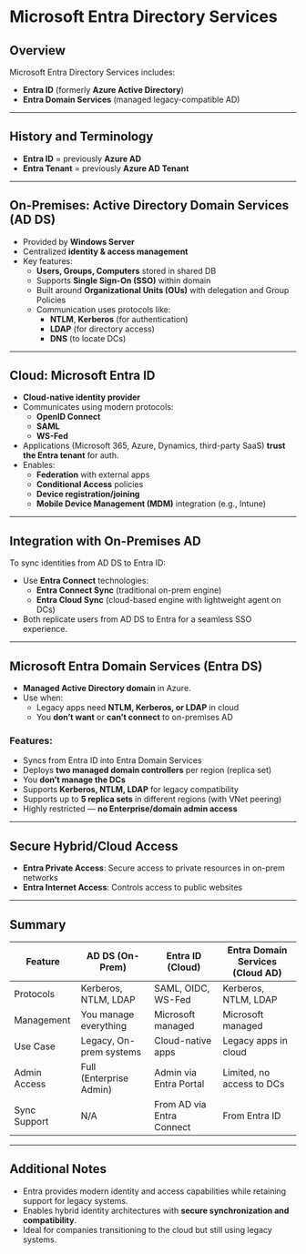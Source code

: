 # Microsoft Entra Directory Services

## Overview

Microsoft Entra Directory Services includes:
- **Entra ID** (formerly **Azure Active Directory**)
- **Entra Domain Services** (managed legacy-compatible AD)

---

## History and Terminology

- **Entra ID** = previously **Azure AD**
- **Entra Tenant** = previously **Azure AD Tenant**

---

## On-Premises: Active Directory Domain Services (AD DS)

- Provided by **Windows Server**
- Centralized **identity & access management**
- Key features:
    - **Users, Groups, Computers** stored in shared DB
    - Supports **Single Sign-On (SSO)** within domain
    - Built around **Organizational Units (OUs)** with delegation and Group Policies
    - Communication uses protocols like:
        - **NTLM**, **Kerberos** (for authentication)
        - **LDAP** (for directory access)
        - **DNS** (to locate DCs)

---

## Cloud: Microsoft Entra ID

- **Cloud-native identity provider**
- Communicates using modern protocols:
    - **OpenID Connect**
    - **SAML**
    - **WS-Fed**
- Applications (Microsoft 365, Azure, Dynamics, third-party SaaS) **trust the Entra tenant** for auth.
- Enables:
    - **Federation** with external apps
    - **Conditional Access** policies
    - **Device registration/joining**
    - **Mobile Device Management (MDM)** integration (e.g., Intune)

---

## Integration with On-Premises AD

To sync identities from AD DS to Entra ID:
- Use **Entra Connect** technologies:
    - **Entra Connect Sync** (traditional on-prem engine)
    - **Entra Cloud Sync** (cloud-based engine with lightweight agent on DCs)
- Both replicate users from AD DS to Entra for a seamless SSO experience.

---

## Microsoft Entra Domain Services (Entra DS)

- **Managed Active Directory domain** in Azure.
- Use when:
    - Legacy apps need **NTLM, Kerberos, or LDAP** in cloud
    - You **don’t want** or **can’t connect** to on-premises AD

### Features:
- Syncs from Entra ID into Entra Domain Services
- Deploys **two managed domain controllers** per region (replica set)
- You **don’t manage the DCs**
- Supports **Kerberos, NTLM, LDAP** for legacy compatibility
- Supports up to **5 replica sets** in different regions (with VNet peering)
- Highly restricted — **no Enterprise/domain admin access**

---

## Secure Hybrid/Cloud Access

- **Entra Private Access**: Secure access to private resources in on-prem networks
- **Entra Internet Access**: Controls access to public websites

---

## Summary

| Feature                        | AD DS (On-Prem)         | Entra ID (Cloud)           | Entra Domain Services (Cloud AD) |
|-------------------------------|--------------------------|-----------------------------|----------------------------------|
| Protocols                     | Kerberos, NTLM, LDAP     | SAML, OIDC, WS-Fed          | Kerberos, NTLM, LDAP             |
| Management                    | You manage everything     | Microsoft managed           | Microsoft managed                |
| Use Case                      | Legacy, On-prem systems   | Cloud-native apps           | Legacy apps in cloud             |
| Admin Access                  | Full (Enterprise Admin)   | Admin via Entra Portal      | Limited, no access to DCs        |
| Sync Support                  | N/A                      | From AD via Entra Connect   | From Entra ID                    |

---

## Additional Notes

- Entra provides modern identity and access capabilities while retaining support for legacy systems.
- Enables hybrid identity architectures with **secure synchronization and compatibility**.
- Ideal for companies transitioning to the cloud but still using legacy systems.

